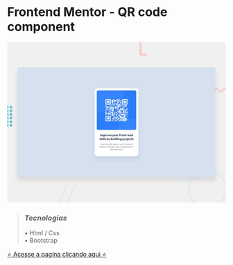 # Frontend Mentor - QR code component

![Design preview for the QR code component coding challenge](./design/desktop-preview.jpg)

>### *Tecnologias*
> • Html / Css
<br> • Bootstrap

[⭐ Acesse a pagina clicando aqui ⭐](https://robertodev3.github.io/Qr-Code)
